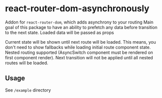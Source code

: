 # react-router-dom-asynchronously
Addon for `react-router-dom`, which adds asynchrony to your routing
Main goal of this package to have an ability to prefetch any data before transition to the next state.
Loaded data will be passed as props

Current state will be shown until next route will be loaded.
This means, you don't need to show fallbacks while loading initial route component state.
Nested routing supported (AsyncSwitch component must be rendered on first component render).
Next transition will not be applied until all nested routes will be loaded.

## Usage
See `/example` directory
